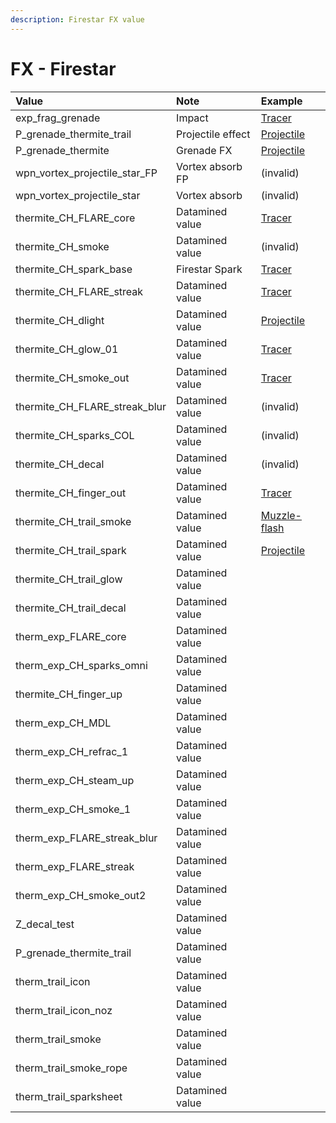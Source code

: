 ```yaml
---
description: Firestar FX value
---
```


# FX - Firestar

| Value | Note | Example |
| :--- | :--- | :--- |
| exp\_frag\_grenade | Impact | [Tracer](https://gfycat.com/shockedmeanalabamamapturtle) |
| P\_grenade\_thermite\_trail | Projectile effect | [Projectile](https://gfycat.com/fr/unsightlymindlessaardwolf-titanfall2-modding) |
| P\_grenade\_thermite | Grenade FX | [Projectile](https://gfycat.com/fr/diligentshimmeringarchaeocete) |
| wpn\_vortex\_projectile\_star\_FP | Vortex absorb FP | \(invalid\) |
| wpn\_vortex\_projectile\_star | Vortex absorb | \(invalid\) |
| thermite\_CH\_FLARE\_core | Datamined value | [Tracer](https://gfycat.com/concreteactivegreatargus) |
| thermite\_CH\_smoke | Datamined value | \(invalid\) |
| thermite\_CH\_spark\_base | Firestar Spark | [Tracer](https://gfycat.com/ordinaryoblongbengaltiger) |
| thermite\_CH\_FLARE\_streak | Datamined value | [Tracer](https://gfycat.com/emotionalsingleamericanbulldog) |
| thermite\_CH\_dlight | Datamined value | [Projectile](https://gfycat.com/nextscholarlylarva) |
| thermite\_CH\_glow\_01 | Datamined value | [Tracer](https://gfycat.com/frequentimmaculatecrayfish) |
| thermite\_CH\_smoke\_out | Datamined value | [Tracer](https://gfycat.com/impracticalbettereastsiberianlaika) |
| thermite\_CH\_FLARE\_streak\_blur | Datamined value | \(invalid\) |
| thermite\_CH\_sparks\_COL | Datamined value | \(invalid\) |
| thermite\_CH\_decal | Datamined value | \(invalid\) |
| thermite\_CH\_finger\_out | Datamined value | [Tracer](https://gfycat.com/soggythoughtfulizuthrush) |
| thermite\_CH\_trail\_smoke | Datamined value | [Muzzle-flash](https://gfycat.com/quarrelsomemedicalgermanspaniel) |
| thermite\_CH\_trail\_spark | Datamined value | [Projectile](https://gfycat.com/potableenchantedbutterfly) |
| thermite\_CH\_trail\_glow | Datamined value |  |
| thermite\_CH\_trail\_decal | Datamined value |  |
| therm\_exp\_FLARE\_core | Datamined value |  |
| therm\_exp\_CH\_sparks\_omni | Datamined value |  |
| thermite\_CH\_finger\_up | Datamined value |  |
| therm\_exp\_CH\_MDL | Datamined value |  |
| therm\_exp\_CH\_refrac\_1 | Datamined value |  |
| therm\_exp\_CH\_steam\_up | Datamined value |  |
| therm\_exp\_CH\_smoke\_1 | Datamined value |  |
| therm\_exp\_FLARE\_streak\_blur | Datamined value |  |
| therm\_exp\_FLARE\_streak | Datamined value |  |
| therm\_exp\_CH\_smoke\_out2 | Datamined value |  |
| Z\_decal\_test | Datamined value |  |
| P\_grenade\_thermite\_trail | Datamined value |  |
| therm\_trail\_icon | Datamined value |  |
| therm\_trail\_icon\_noz | Datamined value |  |
| therm\_trail\_smoke | Datamined value |  |
| therm\_trail\_smoke\_rope | Datamined value |  |
| therm\_trail\_sparksheet | Datamined value |  |

